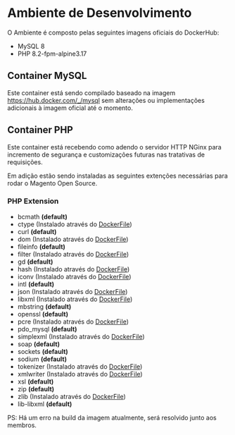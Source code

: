 # Ambiente de Desenvolvimento

O Ambiente é composto pelas seguintes imagens oficiais do DockerHub:
- MySQL 8
- PHP 8.2-fpm-alpine3.17

## Container MySQL
Este container está sendo compilado baseado na imagem https://hub.docker.com/_/mysql sem alterações ou implementações adicionais à imagem oficial até o momento.

## Container PHP
Este container está recebendo como adendo o servidor HTTP NGinx para incremento de segurança e customizações futuras nas tratativas de requisições.

Em adição estão sendo instaladas as seguintes extenções necessárias para rodar o Magento Open Source.

### PHP Extension
- bcmath **(default)**
- ctype (Instalado através do [DockerFile](docker/php/Dockerfile))
- curl **(default)**
- dom (Instalado através do [DockerFile](docker/php/Dockerfile))
- fileinfo **(default)**
- filter (Instalado através do [DockerFile](docker/php/Dockerfile))
- gd **(default)**
- hash (Instalado através do [DockerFile](docker/php/Dockerfile))
- iconv (Instalado através do [DockerFile](docker/php/Dockerfile))
- intl **(default)**
- json (Instalado através do [DockerFile](docker/php/Dockerfile))
- libxml (Instalado através do [DockerFile](docker/php/Dockerfile))
- mbstring **(default)**
- openssl **(default)**
- pcre (Instalado através do [DockerFile](docker/php/Dockerfile))
- pdo_mysql **(default)**
- simplexml (Instalado através do [DockerFile](docker/php/Dockerfile))
- soap **(default)**
- sockets **(default)**
- sodium **(default)**
- tokenizer (Instalado através do [DockerFile](docker/php/Dockerfile))
- xmlwriter (Instalado através do [DockerFile](docker/php/Dockerfile))
- xsl **(default)**
- zip **(default)**
- zlib (Instalado através do [DockerFile](docker/php/Dockerfile))
- lib-libxml **(default)**

PS: Há um erro na build da imagem atualmente, será resolvido junto aos membros.

